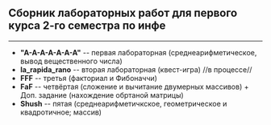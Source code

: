 ## Сборник лабораторных работ для первого курса 2-го семестра по инфе
____
+ __"A-A-A-A-A-A-A"__ -- первая лабораторная (среднеарифметическое, вывод вещественного числа)
+ __la_rapida_rano__ -- вторая лабораторная (квест-игра) //в процессе//
+ __FFF__ -- третья (факториал и Фибоначчи) 
+ __FaF__ -- четвёртая (сложение и вычитание двумерных массивов) + Доп. задание (нахождение обртаной матрицы)
+ __Shush__ -- пятая (среднеарифметичкское, геометрическое и квадротичное; массив)

